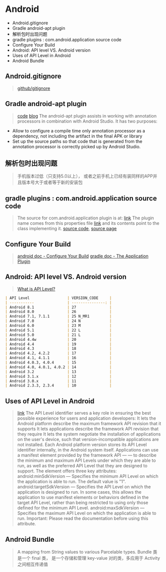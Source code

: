# Android

<!-- MarkdownTOC -->

- Android.gitignore
- Gradle android-apt plugin
- 解析包时出现问题
- gradle plugins : com.android.application source code
- Configure Your Build
- Android: API level VS. Android version
- Uses of API Level in Android
- Android Bundle

<!-- /MarkdownTOC -->

## Android.gitignore
> [github/gitignore](https://github.com/github/gitignore/blob/master/Android.gitignore)

## Gradle android-apt plugin
> [code](https://bitbucket.org/hvisser/android-apt)
> [blog](https://code.neenbedankt.com/gradle-android-apt-plugin/)
> The android-apt plugin assists in working with annotation processors in combination with Android Studio. It has two purposes:
- Allow to configure a compile time only annotation processor as a dependency, not including the artifact in the final APK or library
- Set up the source paths so that code that is generated from the annotation processor is correctly picked up by Android Studio.

## 解析包时出现问题
> 手机版本过低（只支持5.0以上）， 或者之前手机上已经有装同样的APP并且版本号大于或者等于新的安装包

## gradle plugins : com.android.application source code
> The source for com.android.application plugin is at: [link](https://android.googlesource.com/platform/tools/build/+/cab495f54cd31e4e93c36e6aa4b7af661aac2357/gradle/src/main/groovy/com/android/build/gradle/AppPlugin.groovy)
> The plugin name comes from this properties file [link](https://android.googlesource.com/platform/tools/base/+/e66115c586309759af1480d73c3d3a13bd0edd5f/build-system/gradle/src/main/resources/META-INF/gradle-plugins/com.android.application.properties)
> and its contents point to the class implementing it.
> [source code](https://android.googlesource.com/platform/tools/build), [source page](https://android.googlesource.com/platform/tools/build/)

## Configure Your Build
> [android doc - Configure Your Build](https://developer.android.com/studio/build/index.html)
> [gradle doc - The Application Plugin](https://docs.gradle.org/current/userguide/application_plugin.html)

## Android: API level VS. Android version
> [What is API Level?](https://developer.android.com/guide/topics/manifest/uses-sdk-element.html#ApiLevels)
````markdown
| API Level                 | VERSION_CODE     |
| -----------               | ---------------: |
| Android 8.1               | 27               |
| Android 8.0               | 26               |
| Android 7.1, 7.1.1        | 25 N_MR1         |
| Android 7.0               | 24 N             |
| Android 6.0               | 23 M             |
| Android 5.1               | 22 L             |
| Android 5.0               | 21 L             |
| Android 4.4w              | 20               |
| Android 4.4               | 19               |
| Android 4.3               | 18               |
| Android 4.2, 4.2.2        | 17               |
| Android 4.1, 4.1.1        | 16               |
| Android 4.0.3, 4.0.4      | 15               |
| Android 4.0, 4.0.1, 4.0.2 | 14               |
| Android 3.2               | 13               |
| Android 3.1.x             | 12               |
| Android 3.0.x             | 11               |
| Android 2.3.3, 2.3.4      | 10               |
````

## Uses of API Level in Android
> [link](https://developer.android.com/guide/topics/manifest/uses-sdk-element.html#ApiLevels)
> The API Level identifier serves a key role in ensuring the best possible experience for users and application developers:
> It lets the Android platform describe the maximum framework API revision that it supports
It lets applications describe the framework API revision that they require
It lets the system negotiate the installation of applications on the user's device, such that version-incompatible applications are not installed.
Each Android platform version stores its API Level identifier internally, in the Android system itself.
> Applications can use a manifest element provided by the framework API — <uses-sdk> — to describe the minimum and maximum API Levels under which they are able to run, as well as the preferred API Level that they are designed to support. The element offers three key attributes:
> android:minSdkVersion — Specifies the minimum API Level on which the application is able to run. The default value is "1".
android:targetSdkVersion — Specifies the API Level on which the application is designed to run. In some cases, this allows the application to use manifest elements or behaviors defined in the target API Level, rather than being restricted to using only those defined for the minimum API Level.
android:maxSdkVersion — Specifies the maximum API Level on which the application is able to run. Important: Please read the <uses-sdk> documentation before using this attribute.

## Android Bundle
> A mapping from String values to various Parcelable types.
> Bundle 类是一个 final 类， 是一个存储和管理 key-value 对的类，多应用于 Activity 之间相互传递值
